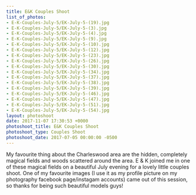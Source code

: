 ```yaml
---
title: E&K Couples Shoot
list_of_photos:
- E-K-Couples-July-5/EK-July-5-(19).jpg
- E-K-Couples-July-5/EK-July-5-(3).jpg
- E-K-Couples-July-5/EK-July-5-(4).jpg
- E-K-Couples-July-5/EK-July-5-(9).jpg
- E-K-Couples-July-5/EK-July-5-(10).jpg
- E-K-Couples-July-5/EK-July-5-(12).jpg
- E-K-Couples-July-5/EK-July-5-(23).jpg
- E-K-Couples-July-5/EK-July-5-(26).jpg
- E-K-Couples-July-5/EK-July-5-(30).jpg
- E-K-Couples-July-5/EK-July-5-(34).jpg
- E-K-Couples-July-5/EK-July-5-(37).jpg
- E-K-Couples-July-5/EK-July-5-(38).jpg
- E-K-Couples-July-5/EK-July-5-(39).jpg
- E-K-Couples-July-5/EK-July-5-(46).jpg
- E-K-Couples-July-5/EK-July-5-(47).jpg
- E-K-Couples-July-5/EK-July-5-(51).jpg
- E-K-Couples-July-5/EK-July-5-(54).jpg
layout: photoshoot
date: 2017-11-07 17:30:53 +0000
photoshoot_title: E&K Couples Shoot
photoshoot_type: Couples Shoot
photoshoot_date: 2017-07-05 00:00:00 -0500
---
```

My favourite thing about the Charleswood area are the hidden, completely magical fields and woods scattered around the area. E & K joined me in one of these magical fields on a beautiful July evening for a lovely little couples shoot. One of my favourite images (I use it as my profile picture on my photography facebook page/instagam accounts) came out of this session, so thanks for being such beautiful models guys!